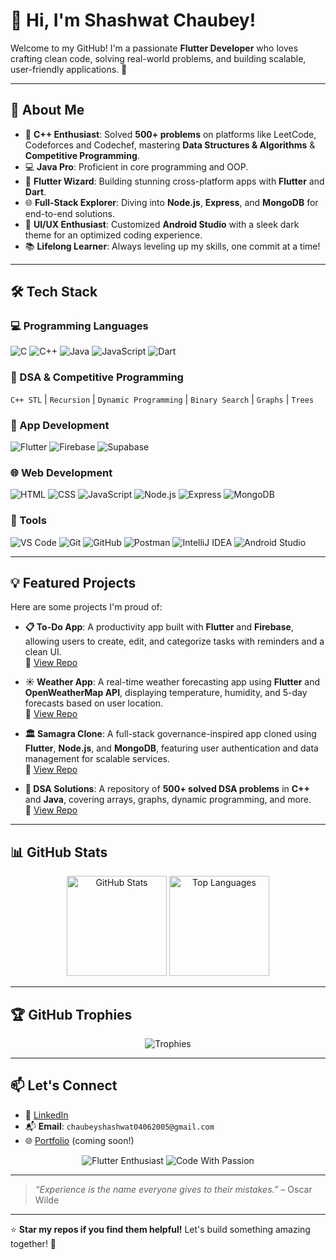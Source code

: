 # 👋 Hi, I'm Shashwat Chaubey!  

Welcome to my GitHub! I'm a passionate **Flutter Developer** who loves crafting clean code, solving real-world problems, and building scalable, user-friendly applications. 🚀  

---

## 🌟 About Me  
- 🎯 **C++ Enthusiast**: Solved **500+ problems** on platforms like LeetCode, Codeforces and Codechef, mastering **Data Structures & Algorithms** & **Competitive Programming**.  
- 💻 **Java Pro**: Proficient in core programming and OOP.  
- 📱 **Flutter Wizard**: Building stunning cross-platform apps with **Flutter** and **Dart**.  
- 🌐 **Full-Stack Explorer**: Diving into **Node.js**, **Express**, and **MongoDB** for end-to-end solutions.  
- 🎨 **UI/UX Enthusiast**: Customized **Android Studio** with a sleek dark theme for an optimized coding experience.  
- 📚 **Lifelong Learner**: Always leveling up my skills, one commit at a time!  

---

## 🛠 Tech Stack  

### 💻 Programming Languages  
![C](https://img.shields.io/badge/-C-A8B9CC?style=flat-square&logo=c&logoColor=black) ![C++](https://img.shields.io/badge/-C++-00599C?style=flat-square&logo=c%2B%2B&logoColor=white) ![Java](https://img.shields.io/badge/-Java-007396?style=flat-square&logo=java&logoColor=white) ![JavaScript](https://img.shields.io/badge/-JavaScript-F7DF1E?style=flat-square&logo=javascript&logoColor=black) ![Dart](https://img.shields.io/badge/-Dart-0175C2?style=flat-square&logo=dart&logoColor=white)  

### 🧠 DSA & Competitive Programming  
`C++ STL` | `Recursion` | `Dynamic Programming` | `Binary Search` | `Graphs` | `Trees`  

### 📱 App Development  
![Flutter](https://img.shields.io/badge/-Flutter-02569B?style=flat-square&logo=flutter&logoColor=white) ![Firebase](https://img.shields.io/badge/-Firebase-FFCA28?style=flat-square&logo=firebase&logoColor=black) ![Supabase](https://img.shields.io/badge/-Supabase-3ECF8E?style=flat-square&logo=supabase&logoColor=white)  

### 🌐 Web Development  
![HTML](https://img.shields.io/badge/-HTML-E34F26?style=flat-square&logo=html5&logoColor=white) ![CSS](https://img.shields.io/badge/-CSS-1572B6?style=flat-square&logo=css3&logoColor=white) ![JavaScript](https://img.shields.io/badge/-JavaScript-F7DF1E?style=flat-square&logo=javascript&logoColor=black) ![Node.js](https://img.shields.io/badge/-Node.js-339933?style=flat-square&logo=node.js&logoColor=white) ![Express](https://img.shields.io/badge/-Express-000000?style=flat-square&logo=express&logoColor=white) ![MongoDB](https://img.shields.io/badge/-MongoDB-47A248?style=flat-square&logo=mongodb&logoColor=white)  

### 🔧 Tools  
![VS Code](https://img.shields.io/badge/-VS%20Code-007ACC?style=flat-square&logo=visual-studio-code&logoColor=white) ![Git](https://img.shields.io/badge/-Git-F05032?style=flat-square&logo=git&logoColor=white) ![GitHub](https://img.shields.io/badge/-GitHub-181717?style=flat-square&logo=github&logoColor=white) ![Postman](https://img.shields.io/badge/-Postman-FF6C37?style=flat-square&logo=postman&logoColor=white) ![IntelliJ IDEA](https://img.shields.io/badge/-IntelliJ%20IDEA-000000?style=flat-square&logo=intellij-idea&logoColor=white) ![Android Studio](https://img.shields.io/badge/-Android%20Studio-3DDC84?style=flat-square&logo=android-studio&logoColor=white)  


---

## 💡 Featured Projects  

Here are some projects I'm proud of:  

- **📋 To-Do App**: A productivity app built with **Flutter** and **Firebase**, allowing users to create, edit, and categorize tasks with reminders and a clean UI.  
  🔗 [View Repo](https://github.com/ShashwatChaubey04/todo-app) 

- **☀️ Weather App**: A real-time weather forecasting app using **Flutter** and **OpenWeatherMap API**, displaying temperature, humidity, and 5-day forecasts based on user location.  
  🔗 [View Repo](https://github.com/ShashwatChaubey04/weather-app) 

- **🏛 Samagra Clone**: A full-stack governance-inspired app cloned using **Flutter**, **Node.js**, and **MongoDB**, featuring user authentication and data management for scalable services.  
  🔗 [View Repo](https://github.com/ShashwatChaubey04/samagra-clone)  

- **🧩 DSA Solutions**: A repository of **500+ solved DSA problems** in **C++** and **Java**, covering arrays, graphs, dynamic programming, and more.  
  🔗 [View Repo](https://github.com/ShashwatChaubey04/dsa-solutions)  

---

## 📊 GitHub Stats  

<p align="center">  
  <img src="https://github-readme-stats.vercel.app/api?username=ShashwatChaubey04&show_icons=true&theme=radical" alt="GitHub Stats" height="160"/>  
  <img src="https://github-readme-stats.vercel.app/api/top-langs/?username=ShashwatChaubey04&layout=compact&theme=radical" alt="Top Languages" height="160"/>  
</p>  

---

## 🏆 GitHub Trophies  

<p align="center">  
  <img src="https://github-profile-trophy.vercel.app/?username=ShashwatChaubey04&theme=radical&row=1&column=7" alt="Trophies">  
</p>  

---

## 📫 Let's Connect  

- 🔗 [LinkedIn](https://www.linkedin.com/in/shashwatchaubey/)  
- 📬 **Email**: `chaubeyshashwat04062005@gmail.com`  
- 🌐 [Portfolio](#) (coming soon!)  

<p align="center">  
  <img src="https://img.shields.io/badge/-Flutter%20Enthusiast-02569B?style=for-the-badge&logo=flutter&logoColor=white" alt="Flutter Enthusiast"/>  
  <img src="https://img.shields.io/badge/-Code%20With%20Passion-FF6C37?style=for-the-badge&logo=codersrank&logoColor=white" alt="Code With Passion"/>  
</p>  

---

> *“Experience is the name everyone gives to their mistakes.”* – Oscar Wilde  

---

⭐️ **Star my repos if you find them helpful!** Let's build something amazing together! 🚀
